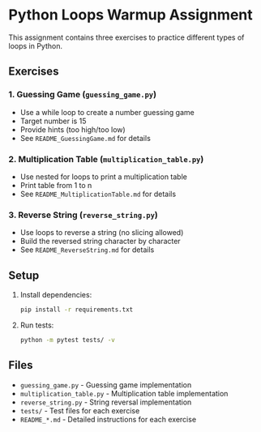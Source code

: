 # Python Loops Warmup Assignment

This assignment contains three exercises to practice different types of loops in Python.

## Exercises

### 1. Guessing Game (`guessing_game.py`)
- Use a while loop to create a number guessing game
- Target number is 15
- Provide hints (too high/too low)
- See `README_GuessingGame.md` for details

### 2. Multiplication Table (`multiplication_table.py`)
- Use nested for loops to print a multiplication table
- Print table from 1 to n
- See `README_MultiplicationTable.md` for details

### 3. Reverse String (`reverse_string.py`)
- Use loops to reverse a string (no slicing allowed)
- Build the reversed string character by character
- See `README_ReverseString.md` for details

## Setup

1. Install dependencies:
   ```bash
   pip install -r requirements.txt
   ```

2. Run tests:
   ```bash
   python -m pytest tests/ -v
   ```

## Files

- `guessing_game.py` - Guessing game implementation
- `multiplication_table.py` - Multiplication table implementation  
- `reverse_string.py` - String reversal implementation
- `tests/` - Test files for each exercise
- `README_*.md` - Detailed instructions for each exercise
